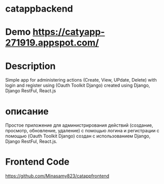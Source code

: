 # catappbackend
# Demo https://catyapp-271919.appspot.com/

# Description

Simple app for administering actions (Create, View, UPdate, Delete) with login and register
using (Oauth Toolkit Django) created using Django, Django RestFul, React.js

# описание

Простое приложение для администрирования действий (создание, просмотр, обновление, удаление)
с помощью логина и регистрации с помощью (Oauth Toolkit Django) создан с использованием Django, Django RestFul, React.js.

# Frontend Code

https://github.com/Minasamy823/catappfrontend
